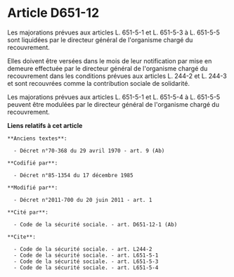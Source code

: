 # Article D651-12

Les majorations prévues aux articles L. 651-5-1 et L. 651-5-3 à L. 651-5-5 sont liquidées par le directeur général de
l'organisme chargé du recouvrement. 

Elles doivent être versées dans le mois de leur notification par mise en demeure effectuée par le directeur général de
l'organisme chargé du recouvrement dans les conditions prévues aux articles L. 244-2 et L. 244-3 et sont recouvrées comme la
contribution sociale de solidarité. 

Les majorations prévues aux articles L. 651-5-1 et L. 651-5-4 à L. 651-5-5 peuvent être modulées par le directeur général de
l'organisme chargé du recouvrement.

**Liens relatifs à cet article**

	**Anciens textes**:

	  - Décret n°70-368 du 29 avril 1970 - art. 9 (Ab)

	**Codifié par**:

	  - Décret n°85-1354 du 17 décembre 1985

	**Modifié par**:

	  - Décret n°2011-700 du 20 juin 2011 - art. 1

	**Cité par**:

	  - Code de la sécurité sociale. - art. D651-12-1 (Ab)

	**Cite**:

	  - Code de la sécurité sociale. - art. L244-2
	  - Code de la sécurité sociale. - art. L651-5-1
	  - Code de la sécurité sociale. - art. L651-5-3
	  - Code de la sécurité sociale. - art. L651-5-4
